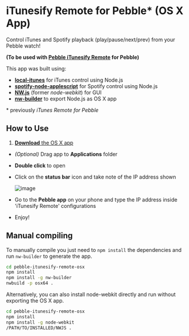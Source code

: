 # iTunesify Remote for Pebble* (OS X App)

Control iTunes and Spotify playback (play/pause/next/prev) from your Pebble watch!

**(To be used with [Pebble iTunesify Remote](https://github.com/macecchi/pebble-itunesify-remote) for Pebble)**


This app was built using:

- **[local-itunes](https://github.com/airtoxin/local-itunes)** for iTunes  control using Node.js
- **[spotify-node-applescript](https://github.com/andrehaveman/spotify-node-applescript)** for Spotify control using Node.js
- **[NW.js](https://github.com/nwjs/nw.js)** (former *node-webkit*) for GUI 
- **[nw-builder](https://github.com/nwjs/nw-builder)** to export Node.js as OS X app

\* previously *iTunes Remote for Pebble*



## How to Use

1. [**Download** the OS X app](https://github.com/macecchi/pebble-itunesify-remote-osx/releases/)
- *(Optional)* Drag app to **Applications** folder
- **Double click** to open
- Click on the **status bar** icon and take note of the IP address shown

	![image](https://raw.githubusercontent.com/macecchi/pebble-itunesify-remote-osx/master/resources/images/statusbar_help.png)
- Go to the **Pebble app** on your phone and type the IP address inside 'iTunesify Remote' configurations
- Enjoy!


## Manual compiling

To manually compile you just need to `npm install` the dependencies and run `nw-builder` to generate the app.

```bash
cd pebble-itunesify-remote-osx
npm install
npm install -g nw-builder
nwbuild -p osx64 .
```

Alternatively, you can also install node-webkit directly and run without exporting the OS X app.

```bash
cd pebble-itunesify-remote-osx
npm install
npm install -g node-webkit
/PATH/TO/INSTALLED/NWJS .
```
